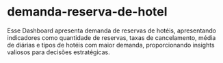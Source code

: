 # demanda-reserva-de-hotel
Esse Dashboard apresenta demanda de reservas de hotéis, apresentando indicadores como quantidade de reservas, taxas de cancelamento, média de diárias e tipos de hotéis com maior demanda, proporcionando insights valiosos para decisões estratégicas.
